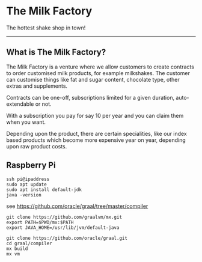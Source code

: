 # The Milk Factory

The hottest shake shop in town!

----

## What is The Milk Factory?

The Milk Factory is a venture where we allow customers to create contracts to order customised milk 
products, for example milkshakes. The customer can customise things like fat and sugar content, 
chocolate type, other extras and supplements.

Contracts can be one-off, subscriptions limited for a given duration, auto-extendable or not.

With a subscription you pay for say 10 per year and you can claim them when you want.

Depending upon the product, there are certain specialities, like our index based products which 
become more expensive year on year, depending upon raw product costs.

## Raspberry Pi

    ssh pi@ipaddress
    sudo apt update
    sudo apt install default-jdk
    java -version
    
see https://github.com/oracle/graal/tree/master/compiler

    git clone https://github.com/graalvm/mx.git
    export PATH=$PWD/mx:$PATH
    export JAVA_HOME=/usr/lib/jvm/default-java

    git clone https://github.com/oracle/graal.git
    cd graal/compiler
    mx build
    mx vm
    